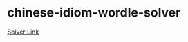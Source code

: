 # chinese-idiom-wordle-solver

[Solver Link](https://wangyz1999.github.io/chinese-idiom-wordle-solver/)
